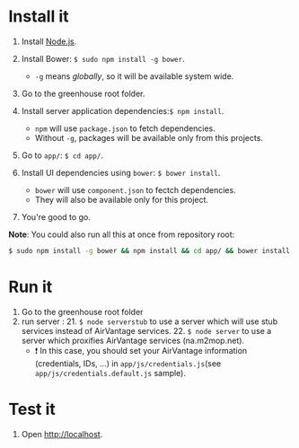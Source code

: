 Install it
==========================
1. Install [Node.js](http://nodejs.org/).
2. Install Bower: `$ sudo npm install -g bower`.
    * `-g` means _globally_, so it will be available system wide.
3. Go to the greenhouse root folder.
4. Install server application dependencies:`$ npm install`.
    * `npm` will use `package.json` to fetch dependencies.
    * Without `-g`, packages will be available only from this projects.
5. Go to `app/`: `$ cd app/`.

6. Install UI dependencies using `bower`: `$ bower install`.
    * `bower` will use `component.json` to fectch dependencies.
    * They will also be available only for this project.
7. You're good to go.

__Note__: You could also run all this at once from repository root:
```bash
$ sudo npm install -g bower && npm install && cd app/ && bower install && cd ..
```

Run it
==========================
1. Go to the greenhouse root folder
2. run server :
   21. `$ node serverstub` to use a server which will use stub services instead of AirVantage services.
   22. `$ node server` to use a server which proxifies AirVantage services (na.m2mop.net).
      * :heavy_exclamation_mark: In this case, you should set your AirVantage information (credentials, IDs, ...) in `app/js/credentials.js`(see `app/js/credentials.default.js` sample).
                          
Test it
==========================
1. Open [http://localhost](http://localhost).
